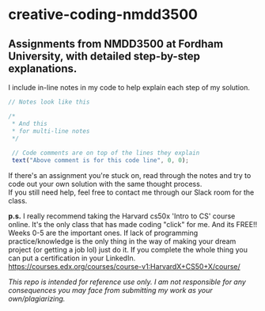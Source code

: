 # creative-coding-nmdd3500
## Assignments from NMDD3500 at Fordham University, with detailed step-by-step explanations.  
  
I include in-line notes in my code to help explain each step of my solution. 
```javascript
// Notes look like this

/*
 * And this
 * for multi-line notes
 */
 
 // Code comments are on top of the lines they explain
 text("Above comment is for this code line", 0, 0);
```
If there's an assignment you're stuck on, read through the notes and try to code out your own solution with the same thought process.  
If you still need help, feel free to contact me through our Slack room for the class.  
  
<b>p.s.</b> I really recommend taking the Harvard cs50x 'Intro to CS' course online. It's the only class that has made coding "click" for me. And its FREE!! Weeks 0-5 are the important ones. If lack of programming practice/knowledge is the only thing in the way of making your dream project (or getting a job lol) just do it. If you complete the whole thing you can put a certification in your LinkedIn.  
https://courses.edx.org/courses/course-v1:HarvardX+CS50+X/course/  
  
<i>This repo is intended for reference use only. I am not responsible for any consequences you may face from submitting my work as your own/plagiarizing.</i>  

